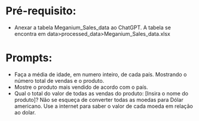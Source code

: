 # Pré-requisito:
 - Anexar a tabela Meganium_Sales_data ao ChatGPT. A tabela se encontra em data>processed_data>Meganium_Sales_data.xlsx

# Prompts:
 - Faça a média de idade, em numero inteiro, de cada país. Mostrando o número total de vendas e o produto.
 - Mostre o produto mais vendido de acordo com o país.
 - Qual o total do valor de todas as vendas do produto: [Insira o nome do produto]? Não se esqueça de converter todas as moedas para   Dólar americano. Use a internet para saber o valor de cada moeda em relação ao dolar.

